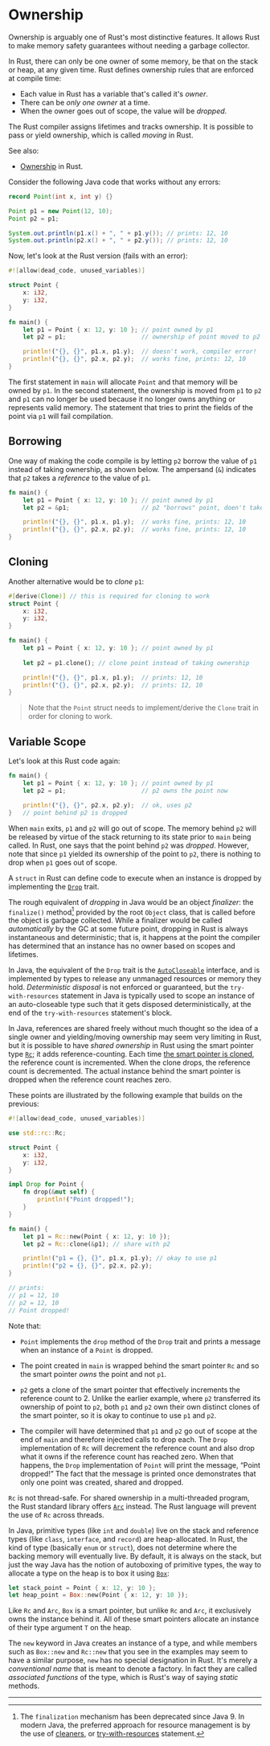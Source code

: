 # Ownership

Ownership is arguably one of Rust's most distinctive features. It allows Rust to make memory safety guarantees without needing a garbage collector.

In Rust, there can only be one owner of some memory, be that on the stack or heap, at any given time. Rust defines ownership rules that are enforced at compile time:

- Each value in Rust has a variable that's called it's _owner_.
- There can be _only one owner_ at a time.
- When the owner goes out of scope, the value will be _dropped_.

The Rust compiler assigns lifetimes and tracks ownership. It is possible to pass or yield ownership, which is called _moving_ in Rust.

See also:

- [Ownership] in Rust.

    [ownership]: https://doc.rust-lang.org/book/ch04-01-what-is-ownership.html

Consider the following Java code that works without any errors:

```java
record Point(int x, int y) {}

Point p1 = new Point(12, 10);
Point p2 = p1;

System.out.println(p1.x() + ", " + p1.y()); // prints: 12, 10
System.out.println(p2.x() + ", " + p2.y()); // prints: 12, 10
```

Now, let's look at the Rust version (fails with an error):

```rust
#![allow(dead_code, unused_variables)]

struct Point {
    x: i32,
    y: i32,
}

fn main() {
    let p1 = Point { x: 12, y: 10 }; // point owned by p1
    let p2 = p1;                     // ownership of point moved to p2 here

    println!("{}, {}", p1.x, p1.y);  // doesn't work, compiler error!
    println!("{}, {}", p2.x, p2.y);  // works fine, prints: 12, 10
}
```

The first statement in `main` will allocate `Point` and that memory will be
owned by `p1`. In the second statement, the ownership is moved from `p1` to `p2` and `p1` can no longer be used because it no longer owns anything or represents valid memory. The statement that tries to print the fields of the point via `p1` will fail compilation.

## Borrowing

One way of making the code compile is by letting `p2` borrow the value of `p1` instead of taking ownership, as shown below. The ampersand (`&`) indicates that `p2` takes a 
_reference_ to the value of `p1`.

```rust
fn main() {
    let p1 = Point { x: 12, y: 10 }; // point owned by p1
    let p2 = &p1;                    // p2 "borrows" point, doen't take ownership

    println!("{}, {}", p1.x, p1.y);  // works fine, prints: 12, 10
    println!("{}, {}", p2.x, p2.y);  // works fine, prints: 12, 10
}
```

## Cloning

Another alternative would be to _clone_ `p1`:

```rust
#[derive(Clone)] // this is required for cloning to work
struct Point {
    x: i32,
    y: i32,
}

fn main() {
    let p1 = Point { x: 12, y: 10 }; // point owned by p1
    
    let p2 = p1.clone(); // clone point instead of taking ownership

    println!("{}, {}", p1.x, p1.y);  // prints: 12, 10
    println!("{}, {}", p2.x, p2.y);  // prints: 12, 10
}
```

> Note that the `Point` struct needs to implement/derive the `Clone` trait in order for cloning to work.

## Variable Scope

Let's look at this Rust code again:

```rust
fn main() {
    let p1 = Point { x: 12, y: 10 }; // point owned by p1
    let p2 = p1;                     // p2 owns the point now

    println!("{}, {}", p2.x, p2.y);  // ok, uses p2
}   // point behind p2 is dropped
```

When `main` exits, `p1` and `p2` will go out of scope. The memory
behind `p2` will be released by virtue of the stack returning to its state
prior to `main` being called. In Rust, one says that the point behind `p2` was _dropped_. However, note that since `p1` yielded its ownership of the point to `p2`, there is nothing to drop when `p1` goes out of scope.

A `struct` in Rust can define code to execute when an instance is dropped by
implementing the [`Drop`][drop.rs] trait.

  [drop.rs]: https://doc.rust-lang.org/std/ops/trait.Drop.html

The rough equivalent of _dropping_ in Java would be an object _finalizer_: the `finalize()` method[^finalize] provided by the root `Object` class, that is called before the object is garbage collected. While a finalizer would be called _automatically_ by the GC at some future point, dropping in Rust is always instantaneous and deterministic; that is, it happens at the point the compiler has determined that an instance has no owner
based on scopes and lifetimes.

In Java, the equivalent of the `Drop` trait is the [`AutoCloseable`][AutoCloseable] interface, and is implemented by types to release any unmanaged resources or memory they hold. _Deterministic disposal_ is not enforced or guaranteed, but the `try-with-resources` statement in Java is typically used to scope an instance of an auto-closeable type such that it gets disposed deterministically, at the end of the `try-with-resources` statement's block.

  [AutoCloseable]: https://docs.oracle.com/javase/8/docs/api/java/lang/AutoCloseable.html

In Java, references are shared freely without much thought so the idea
of a single owner and yielding/moving ownership may seem very limiting in
Rust, but it is possible to have _shared ownership_ in Rust using the smart
pointer type [`Rc`][rc.rs]; it adds reference-counting. Each time [the smart pointer is cloned][Rc::clone], the reference count is incremented. When the
clone drops, the reference count is decremented. The actual instance behind
the smart pointer is dropped when the reference count reaches zero.

These points are illustrated by the following example that builds on the previous:

  [rc.rs]: https://doc.rust-lang.org/stable/std/rc/struct.Rc.html
  [Rc::clone]: https://doc.rust-lang.org/stable/std/rc/struct.Rc.html#method.clone

```rust
#![allow(dead_code, unused_variables)]

use std::rc::Rc;

struct Point {
    x: i32,
    y: i32,
}

impl Drop for Point {
    fn drop(&mut self) {
        println!("Point dropped!");
    }
}

fn main() {
    let p1 = Rc::new(Point { x: 12, y: 10 });
    let p2 = Rc::clone(&p1); // share with p2

    println!("p1 = {}, {}", p1.x, p1.y); // okay to use p1
    println!("p2 = {}, {}", p2.x, p2.y);
}

// prints:
// p1 = 12, 10
// p2 = 12, 10
// Point dropped!
```

Note that:

- `Point` implements the `drop` method of the `Drop` trait and prints a
  message when an instance of a `Point` is dropped.

- The point created in `main` is wrapped behind the smart pointer `Rc` and so
  the smart pointer _owns_ the point and not `p1`.

- `p2` gets a clone of the smart pointer that effectively increments the
  reference count to 2. Unlike the earlier example, where `p2` transferred its
  ownership of point to `p2`, both `p1` and `p2` own their own distinct clones of
  the smart pointer, so it is okay to continue to use `p1` and `p2`.

- The compiler will have determined that `p1` and `p2` go out of scope at the
  end of `main` and therefore injected calls to drop each. The `Drop`
  implementation of `Rc` will decrement the reference count and also drop what
  it owns if the reference count has reached zero. When that happens, the
  `Drop` implementation of `Point` will print the message, &ldquo;Point
  dropped!&rdquo; The fact that the message is printed once demonstrates that
  only one point was created, shared and dropped.

`Rc` is not thread-safe. For shared ownership in a multi-threaded program, the
Rust standard library offers [`Arc`][arc.rs] instead. The Rust language will
prevent the use of `Rc` across threads.

  [arc.rs]: https://doc.rust-lang.org/std/sync/struct.Arc.html

In Java, primitive types (like `int` and `double`) live on the stack and
reference types (like `class`, `interface`, and `record`) are heap-allocated. In Rust, the kind of type (basically `enum` or `struct`), does not determine where the backing memory will eventually live. By default, it is always on the stack, but just the way Java has the notion of autoboxing of primitive types, the way to allocate a type on the heap is to box it using [`Box`][box.rs]:

  [box.rs]: https://doc.rust-lang.org/std/boxed/struct.Box.html

```rust
let stack_point = Point { x: 12, y: 10 };
let heap_point = Box::new(Point { x: 12, y: 10 });
```

Like `Rc` and `Arc`, `Box` is a smart pointer, but unlike `Rc` and `Arc`, it
exclusively owns the instance behind it. All of these smart pointers allocate
an instance of their type argument `T` on the heap.

The `new` keyword in Java creates an instance of a type, and while members such
as `Box::new` and `Rc::new` that you see in the examples may seem to have a
similar purpose, `new` has no special designation in Rust. It's merely a
_conventional name_ that is meant to denote a factory. In fact they are called
_associated functions_ of the type, which is Rust's way of saying _static_
methods.

---
[^finalize]: The `finalization` mechanism has been deprecated since Java 9. In modern Java, the preferred approach for resource management is by the use of [cleaners], or [try-with-resources] statement.

  [cleaners]: https://docs.oracle.com/en/java/javase/17/docs/api/java.base/java/lang/ref/Cleaner.html
  [try-with-resources]: https://dev.java/learn/catching-and-handling-exceptions/#anchor_6
